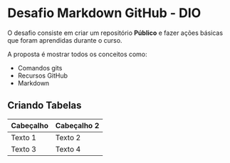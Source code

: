 # Desafio Markdown GitHub - DIO

O desafio consiste em criar um repositório **Público** e fazer ações básicas que foram aprendidas durante o curso.

A proposta é mostrar todos os conceitos como:
* Comandos gits
* Recursos GitHub
* Markdown

## Criando Tabelas

| Cabeçalho | Cabeçalho 2 |
|---|---|
| Texto 1 | Texto 2 |
| Texto 3 | Texto 4 |

